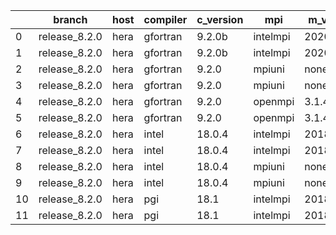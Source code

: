 |    | branch        | host   | compiler   | c_version   | mpi      | m_version   | o_g   | os    | build   | u_pass   | u_fail   | s_pass   | s_fail   | e_pass   | e_fail   |   nuopc_pass |   nuopc_fail | artifacts_hash                                                                                             | modified            |
|----|---------------|--------|------------|-------------|----------|-------------|-------|-------|---------|----------|----------|----------|----------|----------|----------|--------------|--------------|------------------------------------------------------------------------------------------------------------|---------------------|
|  0 | release_8.2.0 | hera   | gfortran   | 9.2.0b      | intelmpi | 2020        | O     | Linux | Pass    | 8911     | 15       | 49       | 0        | 80       | 0        |           50 |            0 | [artifacts](https://github.com/esmf-org/esmf-test-artifacts/tree/940eac679bca8ea9760ec39602b80ba773bb8a4e) | 03/02/2022_06:37:00 |
|  1 | release_8.2.0 | hera   | gfortran   | 9.2.0b      | intelmpi | 2020        | g     | Linux | Pass    | 8911     | 15       | 49       | 0        | 80       | 0        |           50 |            0 | [artifacts](https://github.com/esmf-org/esmf-test-artifacts/tree/46e07498bb465d7fc4517b9a8fa833c23b9153fa) | 03/02/2022_06:37:00 |
|  2 | release_8.2.0 | hera   | gfortran   | 9.2.0       | mpiuni   | none        | O     | Linux | Fail    | 7418     | 0        | 8        | 0        | 43       | 0        |            0 |           50 | [artifacts](https://github.com/esmf-org/esmf-test-artifacts/tree/7687a5acb49295f0e6a5a52102fdae777bbbd710) | 03/02/2022_06:37:00 |
|  3 | release_8.2.0 | hera   | gfortran   | 9.2.0       | mpiuni   | none        | g     | Linux | Fail    | 7418     | 0        | 8        | 0        | 43       | 0        |            0 |           50 | [artifacts](https://github.com/esmf-org/esmf-test-artifacts/tree/7d276332f4130adfcf69b1eebbbaf04e5bc5387f) | 03/02/2022_06:37:00 |
|  4 | release_8.2.0 | hera   | gfortran   | 9.2.0       | openmpi  | 3.1.4       | O     | Linux | Pass    | 8926     | 0        | 49       | 0        | 80       | 0        |           50 |            0 | [artifacts](https://github.com/esmf-org/esmf-test-artifacts/tree/c0ac3bba8e8e2d5dba8b973d54518bc2d7286182) | 03/02/2022_06:37:00 |
|  5 | release_8.2.0 | hera   | gfortran   | 9.2.0       | openmpi  | 3.1.4       | g     | Linux | Pass    | 8926     | 0        | 49       | 0        | 80       | 0        |           50 |            0 | [artifacts](https://github.com/esmf-org/esmf-test-artifacts/tree/3eeef312b232b7d7d47b3061fa3381592e06c9ab) | 03/02/2022_06:37:00 |
|  6 | release_8.2.0 | hera   | intel      | 18.0.4      | intelmpi | 2018.4.274  | O     | Linux | Pass    | 8926     | 0        | 49       | 0        | 80       | 0        |           50 |            0 | [artifacts](https://github.com/esmf-org/esmf-test-artifacts/tree/388d128f9d99890b7c371320081513d93dee06f9) | 03/02/2022_06:37:00 |
|  7 | release_8.2.0 | hera   | intel      | 18.0.4      | intelmpi | 2018.4.274  | g     | Linux | Pass    | 8926     | 0        | 49       | 0        | 80       | 0        |           50 |            0 | [artifacts](https://github.com/esmf-org/esmf-test-artifacts/tree/4725d0b83b464107a6eb4935a701541c0a1d416d) | 03/02/2022_06:37:00 |
|  8 | release_8.2.0 | hera   | intel      | 18.0.4      | mpiuni   | none        | O     | Linux | Fail    | 7418     | 0        | 8        | 0        | 43       | 0        |            0 |           50 | [artifacts](https://github.com/esmf-org/esmf-test-artifacts/tree/80fb30180c03bebce7b0e14207a878594bc8f035) | 03/02/2022_06:37:00 |
|  9 | release_8.2.0 | hera   | intel      | 18.0.4      | mpiuni   | none        | g     | Linux | Fail    | 7418     | 0        | 8        | 0        | 43       | 0        |            0 |           50 | [artifacts](https://github.com/esmf-org/esmf-test-artifacts/tree/26b3a875a8f2e17d7bd5a24ca3f47b53bf8cc472) | 03/02/2022_06:37:00 |
| 10 | release_8.2.0 | hera   | pgi        | 18.1        | intelmpi | 2018.0.4    | O     | Linux | Fail    | fail     | fail     | fail     | fail     | fail     | fail     |            0 |           50 | [artifacts](https://github.com/esmf-org/esmf-test-artifacts/tree/103337a8b9bc6d08ed37c10e897d2e93da506291) | 03/02/2022_06:37:00 |
| 11 | release_8.2.0 | hera   | pgi        | 18.1        | intelmpi | 2018.0.4    | g     | Linux | Fail    | fail     | fail     | fail     | fail     | fail     | fail     |            0 |           50 | [artifacts](https://github.com/esmf-org/esmf-test-artifacts/tree/2bd4994aed9cc77df3ffaa96920fb814e792d888) | 03/02/2022_06:37:00 |